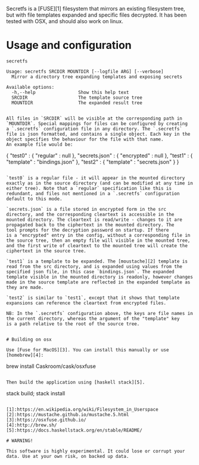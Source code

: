 Secretfs is a [FUSE][1] filesystem that mirrors an existing filesystem
tree, but with file templates expanded and specific files
decrypted. It has been tested with OSX, and should also work on linux.

# Usage and configuration

```
secretfs

Usage: secretfs SRCDIR MOUNTDIR [--logfile ARG] [--verbose]
  Mirror a directory tree expanding templates and exposing secrets

Available options:
  -h,--help                Show this help text
  SRCDIR                   The template source tree
  MOUNTDIR                 The expanded result tree
  ```
```

All files in `SRCDIR` will be visible at the corresponding path in
`MOUNTDIR`. Special mappings for files can be configured by creating
a `.secretfs` configuration file in any directory. The `.secretfs`
file is json formatted, and contains a single object. Each key in the
object specifies the behaviour for the file with that name.
An example file would be:

```
{
    "test0"        : { "regular" : null },
    "secrets.json" : { "encrypted" : null },
    "test1"        : { "template" : "bindings.json" },
    "test2"        : { "template" : "secrets.json" }
}
```

`test0` is a regular file - it will appear in the mounted directory
exactly as in the source directory (and can be modified at any time in
either tree). Note that a `regular` specification like this is
redundant, and files not mentioned in a `.secretfs` configuration
default to this mode.

`secrets.json` is a file stored in encrypted form in the src
directory, and the corresponding cleartext is accessible in the
mounted directory. The cleartext is read/write - changes to it are
propagated back to the ciphertext in the mounted directory. The
tool prompts for the decryption password on startup. If there
is a "encrypted" entry in the config, without a corresponding file in
the source tree, then an empty file will visible in the mounted tree,
and the first write of cleartext to the mounted tree will create the
ciphertext in the source tree.

`test1` is a template to be expanded. The [moustache][2] template is
read from the src directory, and is expanded using values from the
specified json file, in this case `bindings.json`. The expanded
template visible in the mounted directory is readonly, however changes
made in the source template are reflected in the expanded template as
they are made.

`test2` is similar to `test1`, except that it shows that template
expansions can reference the cleartext from encrypted files.

NB: In the `.secretfs` configuration above, the keys are file names in
the current directory, whereas the argument of the "template" key
is a path relative to the root of the source tree.


# Building on osx

Use [Fuse for MacOS][3]. You can install this manually or use
[homebrew][4]:

```
brew install Caskroom/cask/osxfuse
```

Then build the application using [haskell stack][5].

```
stack build; stack install
```

[1]:https://en.wikipedia.org/wiki/Filesystem_in_Userspace
[2]:https://mustache.github.io/mustache.5.html
[3]:https://osxfuse.github.io/
[4]:http://brew.sh/
[5]:https://docs.haskellstack.org/en/stable/README/

# WARNING!

This software is highly experimental. It could lose or corrupt your
data. Use at your own risk, on backed up data.
